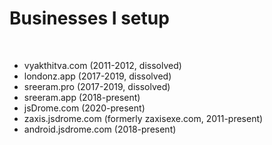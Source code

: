 # Businesses I setup

&nbsp;

- vyakthitva.com (2011-2012, dissolved)
- londonz.app (2017-2019, dissolved)
- sreeram.pro (2017-2019, dissolved)
- sreeram.app (2018-present)
- jsDrome.com (2020-present)
- zaxis.jsdrome.com (formerly zaxisexe.com, 2011-present)
- android.jsdrome.com (2018-present)
